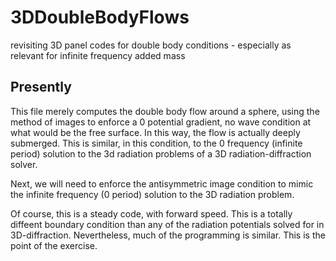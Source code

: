 # 3DDoubleBodyFlows
revisiting 3D panel codes for double body conditions - especially as relevant for infinite frequency added mass

## Presently
This file merely computes the double body flow around a sphere, using the method of images to enforce a 0 potential gradient, no wave condition at what would be the free surface.  In this way, the flow is actually deeply submerged.  This is similar, in this condition, to the 0 frequency (infinite period) solution to the 3d radiation problems of a 3D radiation-diffraction solver.

Next, we will need to enforce the antisymmetric image condition to mimic the infinite frequency (0 period) solution to the 3D radiation problem.  


Of course, this is a steady code, with forward speed.  This is a totally diffeent boundary condition than any of the radiation potentials solved for in 3D-diffraction.  Nevertheless, much of the programming is similar.  This is the point of the exercise.
